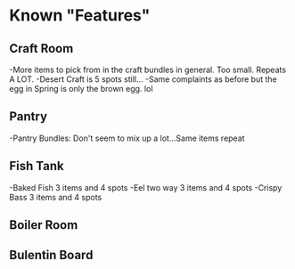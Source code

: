 # Known "Features"

## Craft Room

-More items to pick from in the craft bundles in general. Too small. Repeats A LOT.
-Desert Craft is 5 spots still...
-Same complaints as before but the egg in Spring is only the brown egg. lol

## Pantry

-Pantry Bundles: Don't seem to mix up a lot...Same items repeat

## Fish Tank

-Baked Fish 3 items and 4 spots
-Eel two way 3 items and 4 spots
-Crispy Bass 3 items and 4 spots

## Boiler Room

## Bulentin Board
